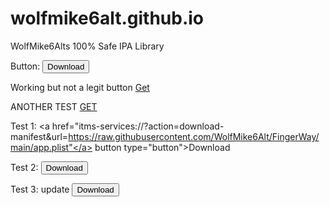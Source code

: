 # wolfmike6alt.github.io
WolfMike6Alts 100% Safe IPA Library

Button:
<button type="button">Download</button>


Working but not a legit button
<a class="get-btn" href="itms-services://?action=download-manifest&amp;url=https://raw.githubusercontent.com/WolfMike6Alt/wolfmike6alt.github.io/main/app.plist">Get</a>

ANOTHER TEST
<a href="itms-services://?action=download-manifest&amp;url=https://raw.githubusercontent.com/WolfMike6Alt/wolfmike6alt.github.io/main/app.plist" class="get-btn">GET</a>

Test 1:
<a href="itms-services://?action=download-manifest&url=https://raw.githubusercontent.com/WolfMike6Alt/FingerWay/main/app.plist"</a> button type="button">Download</button>


Test 2:
<a href="itms-services://?action=download-manifest&url=https://raw.githubusercontent.com/WolfMike6Alt/FingerWay/main/app.plist"><button type="button">Download</button></a>

Test 3: update
<a href="itms-services://?action=download-manifest&url=https://raw.githubusercontent.com/WolfMike6Alt/FingerWay/main/app.plist"><button type="button">Download</button>
